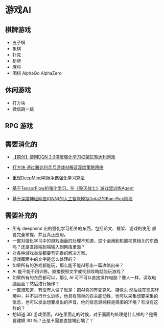 # 游戏AI


## 棋牌游戏

- 五子棋
- 象棋
- 扑克
- 桥牌
- 麻将
- 围棋 AlphaGo AlphaZero


## 休闲游戏

- 打方块
- 微信跳一跳



## RPG 游戏








## 需要消化的


- [【原创】使用DQN 3.0深度强化学习框架玩雅达利游戏](https://www.jqr.com/news/008198)
- [打方块 通过雅达利乒乓游戏AI解读深度策略网络](https://blog.csdn.net/qq_27667937/article/details/81022394)
- [重现DeepMind星际争霸强化学习算法](https://zhuanlan.zhihu.com/p/29246185)
- [基于TensorFlow的强化学习，在《毁灭战士》游戏里训练Agent](https://www.leiphone.com/news/201801/SddRqF9JCWDfXLje.html)

- [基于深度神经网络(DNN)的人工智能模拟Dota2的Ban-Pick阶段](https://zhuanlan.zhihu.com/p/28237130)

## 需要补充的

- 所有 deepmind 出的强化学习相关的东西，包括论文、框架、游戏的使用 都要完全掌握，并且真正应用。
- 一直对强化学习中的游戏画面的处理不知道，这个会用到机器视觉相关的东西吗？还是直接端到端输入到网络里面？
- 对各种游戏类型都要有完善的解决方案。
- 游戏画面中的文字是怎么处理的？
- 如果所有的游戏都能玩，那么能不能AI写出一篇攻略出来？
- AI 能不能不用训练，直接按照文字或视频攻略就能玩游戏？
- 如果所有的东西都可以，那么 AI 可不可以直接操作电脑？像人一样，读取电脑画面？然后进行操作？
- 一直想知道，有没有人做了就是：把AI真的有麦克风、摄像头 然后放在现实环境中，并不进行什么训练，他具有简单的自主能动性，他可以采集想要采集的信息，也可以发出想要发出的声音，他的信息源纯粹是周围的环境？有没有这样的？
- 想知道 3D 游戏里面，AI在里面走的时候，对于画面的处理是什么样的？是需要建模 3D 吗？还是不需要直接端到端了？
